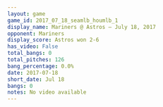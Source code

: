 ```yaml
---
layout: game
game_id: 2017_07_18_seamlb_houmlb_1
display_name: Mariners @ Astros – July 18, 2017
opponent: Mariners
display_score: Astros won 2-6
has_video: False
total_bangs: 0
total_pitches: 126
bang_percentage: 0.0%
date: 2017-07-18
short_date: Jul 18
bangs: 0
notes: No video available
---
```

